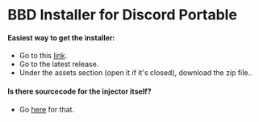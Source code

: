 # BBD Installer for Discord Portable

#### Easiest way to get the installer:
- Go to this [link](https://github.com/MasicoreLord/BBD-Discord-Portable-Injector/releases).
- Go to the latest release.
- Under the assets section (open it if it's closed), download the zip file..

#### Is there sourcecode for the injector itself?
- Go [here](https://github.com/MasicoreLord/BBD-Discord-Portable-Injector) for that.
